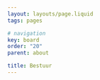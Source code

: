 ```yaml
---
layout: layouts/page.liquid
tags: pages

# navigation
key: board
order: "20"
parent: about

title: Bestuur
---
```

